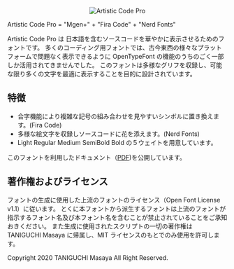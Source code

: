 <p align="center">
<img src="https://typography.deno.dev/render?text=Artistic%20Code%20Pro&family=Fira+Code&weight=700&size=40&color=%2377bb41" alt="Artistic Code Pro" />
</p>

Artistic Code Pro = "Mgen+" + "Fira Code" + "Nerd Fonts"

Artistic Code Pro は 日本語を含むソースコードを華やかに表示させるためのフォントです。
多くのコーディング用フォントでは、古今東西の様々なプラットフォームで問題なく表示できるように OpenTypeFont の機能のうちのごく一部しか活用されてきませんでした。
このフォントは多様なグリフを収録し、可能な限り多くの文字を最適に表示することを目的に設計されています。

## 特徴

- 合字機能により複雑な記号の組み合わせを見やすいシンボルに置き換えます。(Fira Code)
- 多様な絵文字を収録しソースコードに花を添えます。(Nerd Fonts)
- Light Regular Medium SemiBold Bold の５ウェイトを用意しています。

このフォントを利用したドキュメント（[PDF](https://github.com/tani/artistic-code-pro/releases/download/v0.001/preview.pdf))を公開しています。


## 著作権およびライセンス

フォントの生成に使用した上流のフォントのライセンス（Open Font License v1.1）に従います。
とくに本フォントから派生するフォントは上流のフォントが指示するフォント名及び本フォント名を含むことが禁止されていることをご承知おきください。
また生成に使用されたスクリプトの一切の著作権は TANIGUCHI Masaya に帰属し、MIT ライセンスのもとでのみ使用を許可します。

Copyright 2020 TANIGUCHI Masaya All Right Reserved.

